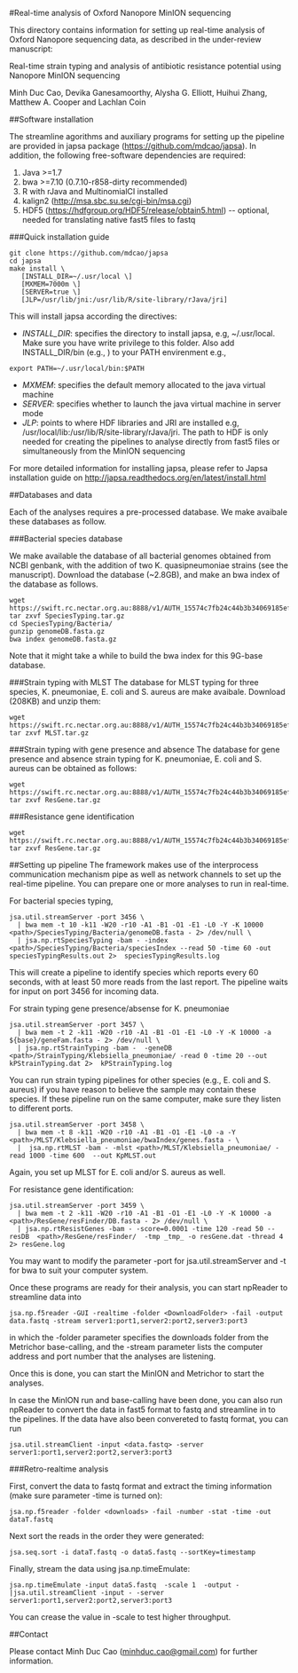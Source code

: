 
#Real-time analysis of Oxford Nanopore MinION sequencing


This directory contains information for setting up real-time analysis 
of Oxford Nanopore sequencing data, as described in the under-review 
manuscript:

Real-time strain typing and analysis of antibiotic resistance potential using 
Nanopore MinION sequencing

Minh Duc Cao, Devika Ganesamoorthy, Alysha G. Elliott, Huihui Zhang, Matthew 
A. Cooper and Lachlan Coin


##Software installation

The streamline agorithms and auxiliary programs for setting up the pipeline 
are provided in japsa package (https://github.com/mdcao/japsa). In addition, the 
following free-software dependencies are required:

 1. Java >=1.7
 2. bwa >=7.10 (0.7.10-r858-dirty recommended)
 3. R with rJava and MultinomialCI installed
 4. kalign2 (http://msa.sbc.su.se/cgi-bin/msa.cgi)
 5. HDF5 (https://hdfgroup.org/HDF5/release/obtain5.html)
 -- optional, needed for translating native fast5 files to fastq

###Quick installation guide

```
git clone https://github.com/mdcao/japsa
cd japsa
make install \
   [INSTALL_DIR=~/.usr/local \]
   [MXMEM=7000m \]
   [SERVER=true \]
   [JLP=/usr/lib/jni:/usr/lib/R/site-library/rJava/jri]
```
 
This will install japsa according the directives:

* *INSTALL_DIR*: specifies the directory to install japsa, e.g, ~/.usr/local. Make sure
 you have write privilege to this folder. Also add INSTALL_DIR/bin (e.g., )
 to your PATH envirenment e.g., 
```
export PATH=~/.usr/local/bin:$PATH
```
* *MXMEM*: specifies the default memory allocated to the java virtual machine
* *SERVER*: specifies whether to launch the java virtual machine in server mode
* *JLP*: points to where HDF libraries and JRI are installed e.g,
 /usr/local/lib:/usr/lib/R/site-library/rJava/jri. The path to HDF is only needed for
 creating the pipelines to analyse directly from fast5 files or simultaneously
 from the MinION sequencing

For more detailed information for installing japsa, please refer to  Japsa installation guide on
http://japsa.readthedocs.org/en/latest/install.html

##Databases and data

Each of the analyses requires a pre-processed database. We make avaibale these databases as follow.

###Bacterial species database

We make available the database of all bacterial genomes obtained from NCBI genbank, 
with the addition of two K. quasipneumoniae strains (see the manuscript). Download
the database (~2.8GB), and make an bwa index of the database as follows.
```
wget https://swift.rc.nectar.org.au:8888/v1/AUTH_15574c7fb24c44b3b34069185efba190/npAnalysis/SpeciesTyping.tar.gz
tar zxvf SpeciesTyping.tar.gz
cd SpeciesTyping/Bacteria/
gunzip genomeDB.fasta.gz
bwa index genomeDB.fasta.gz
```
Note that it might take a while to build the bwa index for this 9G-base database.

###Strain typing with MLST
The database for MLST typing for three species,  K. pneumoniae, E. coli and
S. aureus are make avaibale. Download (208KB) and unzip them:
```
wget https://swift.rc.nectar.org.au:8888/v1/AUTH_15574c7fb24c44b3b34069185efba190/npAnalysis/MLST.tar.gz
tar zxvf MLST.tar.gz
```

###Strain typing with gene presence and absence
The database for gene presence and absence strain typing for K. pneumoniae, E. coli and
S. aureus can be obtained as follows:
```
wget https://swift.rc.nectar.org.au:8888/v1/AUTH_15574c7fb24c44b3b34069185efba190/npAnalysis/StrainTyping.tar.gz
tar zxvf ResGene.tar.gz
```

###Resistance gene identification
```
wget https://swift.rc.nectar.org.au:8888/v1/AUTH_15574c7fb24c44b3b34069185efba190/npAnalysis/ResGene.tar.gz
tar zxvf ResGene.tar.gz
```

##Setting up pipeline
The framework makes use of the interprocess communication mechanism pipe as well as network channels to set up the real-time pipeline. You can prepare one or more analyses to run in real-time.

For bacterial species typing,

```
jsa.util.streamServer -port 3456 \
  | bwa mem -t 10 -k11 -W20 -r10 -A1 -B1 -O1 -E1 -L0 -Y -K 10000 <path>/SpeciesTyping/Bacteria/genomeDB.fasta - 2> /dev/null \
  | jsa.np.rtSpeciesTyping -bam - -index <path>/SpeciesTyping/Bacteria/speciesIndex --read 50 -time 60 -out speciesTypingResults.out 2>  speciesTypingResults.log 
```
This will create a pipeline to identify 
species which reports every 60 seconds, with at least 50 more reads 
from the last report. The pipeline waits for input on port 3456 for incoming data.


For strain typing gene presence/absense for K. pneumoniae  
```
jsa.util.streamServer -port 3457 \
  | bwa mem -t 2 -k11 -W20 -r10 -A1 -B1 -O1 -E1 -L0 -Y -K 10000 -a ${base}/geneFam.fasta - 2> /dev/null \
  | jsa.np.rtStrainTyping -bam -  -geneDB <path>/StrainTyping/Klebsiella_pneumoniae/ -read 0 -time 20 --out kPStrainTyping.dat 2>  kPStrainTyping.log 
```
You can run strain typing pipelines for other species (e.g., E. coli and S. aureus) 
if you have reason to believe the sample may contain these species. If these pipeline
run on the same computer, make sure they listen to different ports.


```
jsa.util.streamServer -port 3458 \ 
  | bwa mem -t 8 -k11 -W20 -r10 -A1 -B1 -O1 -E1 -L0 -a -Y <path>/MLST/Klebsiella_pneumoniae/bwaIndex/genes.fasta - \
  |  jsa.np.rtMLST -bam - -mlst <path>/MLST/Klebsiella_pneumoniae/ -read 1000 -time 600  --out KpMLST.out
```

Again, you set up MLST for E. coli and/or S. aureus as well.

For resistance gene identification:
```
jsa.util.streamServer -port 3459 \ 
  | bwa mem -t 2 -k11 -W20 -r10 -A1 -B1 -O1 -E1 -L0 -Y -K 10000 -a <path>/ResGene/resFinder/DB.fasta - 2> /dev/null \
  | jsa.np.rtResistGenes -bam - -score=0.0001 -time 120 -read 50 --resDB  <path>/ResGene/resFinder/  -tmp _tmp_ -o resGene.dat -thread 4  2> resGene.log 
```

You may want to modify the parameter -port for  jsa.util.streamServer 
and -t for bwa to suit your computer system. 

Once these programs are ready for their analysis, you can start npReader to 
streamline data into 

```
jsa.np.f5reader -GUI -realtime -folder <DownloadFolder> -fail -output data.fastq -stream server1:port1,server2:port2,server3:port3
```
in which the -folder parameter specifies the downloads folder from the Metrichor
base-calling, and the -stream parameter
lists the computer address and port number that the analyses are listening.

Once this is done, you can start the MinION and Metrichor to start the analyses.


In case the MinION run and base-calling have been done, you can also run
npReader to convert the data in fast5 format to fastq and streamline in
to the pipelines. If the data have also been convereted to fastq format,
you can run
```
jsa.util.streamClient -input <data.fastq> -server server1:port1,server2:port2,server3:port3
```

###Retro-realtime analysis

First, convert the data to fastq format and extract the timing information (make sure parameter -time is turned on):
```
jsa.np.f5reader -folder <downloads> -fail -number -stat -time -out dataT.fastq
```
Next sort the reads in the order they were generated:
```
jsa.seq.sort -i dataT.fastq -o dataS.fastq --sortKey=timestamp
```
Finally, stream the data using jsa.np.timeEmulate:
```
jsa.np.timeEmulate -input dataS.fastq  -scale 1  -output - |jsa.util.streamClient -input - -server  server1:port1,server2:port2,server3:port3
```
You can crease the value in -scale to test higher throughput. 


##Contact

Please contact Minh Duc Cao (minhduc.cao@gmail.com) for further information.

